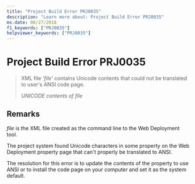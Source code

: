 ```yaml
---
title: "Project Build Error PRJ0035"
description: "Learn more about: Project Build Error PRJ0035"
ms.date: 08/27/2018
f1_keywords: ["PRJ0035"]
helpviewer_keywords: ["PRJ0035"]
---
```

# Project Build Error PRJ0035

> XML file '*file*' contains Unicode contents that could not be translated to user's ANSI code page.
>
> *UNICODE contents of file*

## Remarks

*file* is the XML file created as the command line to the Web Deployment tool.

The project system found Unicode characters in some property on the Web Deployment property page that can't properly be translated to ANSI.

The resolution for this error is to update the contents of the property to use ANSI or to install the code page on your computer and set it as the system default.
